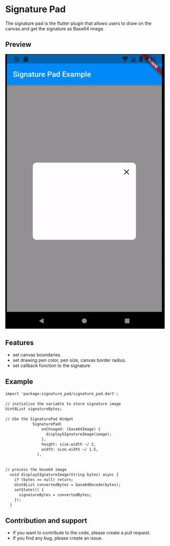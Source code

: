 # Signature Pad

The signature pad is the flutter plugin that allows users to draw on the canvas and get the signature as Base64 image. 

## Preview
![Preview](screenshots/output.gif)

## Features
* set canvas boundaries.
* set drawing pen color, pen size, canvas border radius.
* set callback function to the signature


## Example 
```
import 'package:signature_pad/signature_pad.dart';

// initialise the variable to store signature image
Uint8List signatureBytes;

// USe the SignaturePad Widget
            SignaturePad(
                onChnaged: (base64Image) {
                  displaySIgnatureImage(image);
                },
                height: size.width ~/ 2,
                width: size.width ~/ 1.5,
              ),


// process the base64 image 
  void displaySIgnatureImage(String bytes) async {
    if (bytes == null) return;
    Uint8List convertedBytes = base64Decode(bytes);
    setState(() {
      signatureBytes = convertedBytes;
    });
  }
```

## Contribution and support
- If you want to contribute to the code, please create a pull request. 
- If you find any bug, please create an issue.
